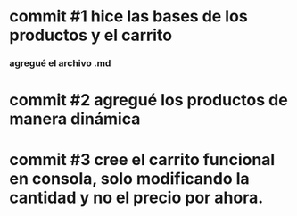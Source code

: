 # commit #1 hice las bases de los productos y el carrito

### agregué el archivo .md

# commit #2 agregué los productos de manera dinámica

# commit #3 cree el carrito funcional en consola, solo modificando la cantidad y no el precio por ahora.